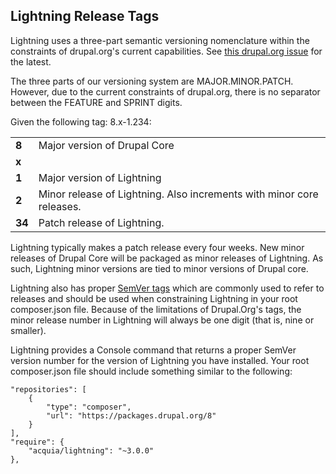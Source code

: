 ## Lightning Release Tags
Lightning uses a three-part semantic versioning nomenclature within the
constraints of drupal.org's current capabilities. See
[this drupal.org issue](https://www.drupal.org/node/1612910) for the latest.

The three parts of our versioning system are MAJOR.MINOR.PATCH. However, due
to the current constraints of drupal.org, there is no separator between the
FEATURE and SPRINT digits.

Given the following tag: 8.x-1.234:

|       |                              |
|-------|------------------------------|
| __8__ | Major version of Drupal Core |
| __x__ |  |
| __1__ | Major version of Lightning |
| __2__ | Minor release of Lightning. Also increments with minor core releases. |
| __34__ | Patch release of Lightning. |

Lightning typically makes a patch release every four weeks. New minor releases
of Drupal Core will be packaged as minor releases of Lightning. As such,
Lightning minor versions are tied to minor versions of Drupal core.

Lightning also has proper [SemVer tags](http://semver.org/) which are commonly
used to refer to releases and should be used when constraining Lightning in your
root composer.json file. Because of the limitations of Drupal.Org's tags, the
minor release number in Lightning will always be one digit (that is, nine or
smaller).

Lightning provides a Console command that returns a proper SemVer version number
for the version of Lightning you have installed. Your root composer.json file
should include something similar to the following:

    "repositories": [
        {
            "type": "composer",
            "url": "https://packages.drupal.org/8"
        }
    ],
    "require": {
        "acquia/lightning": "~3.0.0"
    },
